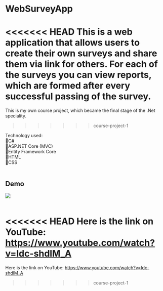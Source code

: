 ﻿<h1>WebSurveyApp</h1>

<<<<<<< HEAD
This is a web application that allows users to create their own surveys and share them via link for others. For each of the surveys you can view reports, which are formed after every successful passing of the survey.
=======
This is my own course project,
which became the final stage of the .Net speciality.
>>>>>>> course-project-1

Technology used:</br>
🔹C#</br>
🔹ASP.NET Core (MVC)</br>
🔹Entity Framework Core</br>
🔹HTML</br>
🔹CSS</br>
 </br>
<h2>Demo</h2>
<img src="https://j.gifs.com/VA8Gw5.gif"/>
</br>
</br>

<<<<<<< HEAD
Here is the link on YouTube: <a>https://www.youtube.com/watch?v=Idc-shdlM_A</a>
=======
Here is the link on YouTube: <a>https://www.youtube.com/watch?v=Idc-shdlM_A</a>
>>>>>>> course-project-1
